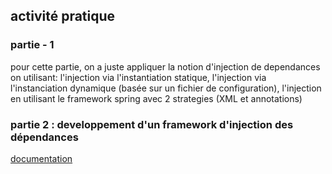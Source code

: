 ## activité pratique
### partie - 1

pour cette partie, on a juste appliquer la notion d'injection de dependances on utilisant:
l'injection via l'instantiation statique,
l'injection via l'instanciation dynamique (basée sur un fichier de configuration),
l'injection en utilisant le framework spring avec 2 strategies (XML et annotations)

### partie 2 : developpement d'un framework d'injection des dépendances


[documentation](https://github.com/mohammedhajjii/TP1/blob/coding/DI-framework/README.md "DI-FRAMEWORK")

